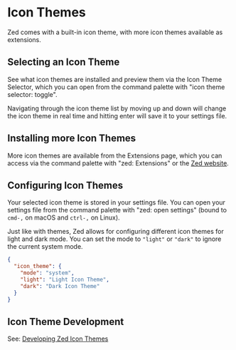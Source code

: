 # Icon Themes

Zed comes with a built-in icon theme, with more icon themes available as extensions.

## Selecting an Icon Theme

See what icon themes are installed and preview them via the Icon Theme Selector, which you can open from the command palette with "icon theme selector: toggle".

Navigating through the icon theme list by moving up and down will change the icon theme in real time and hitting enter will save it to your settings file.

## Installing more Icon Themes

More icon themes are available from the Extensions page, which you can access via the command palette with "zed: Extensions" or the [Zed website](https://zed.dev/extensions).

## Configuring Icon Themes

Your selected icon theme is stored in your settings file. You can open your settings file from the command palette with "zed: open settings" (bound to `cmd-,` on macOS and `ctrl-,` on Linux).

Just like with themes, Zed allows for configuring different icon themes for light and dark mode. You can set the mode to `"light"` or `"dark"` to ignore the current system mode.

```json [settings]
{
  "icon_theme": {
    "mode": "system",
    "light": "Light Icon Theme",
    "dark": "Dark Icon Theme"
  }
}
```

## Icon Theme Development

See: [Developing Zed Icon Themes](./extensions/icon-themes.md)

